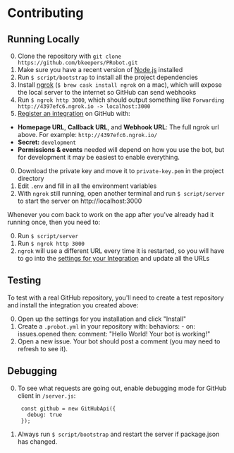 # Contributing

## Running Locally


0. Clone the repository with `git clone https://github.com/bkeepers/PRobot.git`
0. Make sure you have a recent version of [Node.js](https://nodejs.org/) installed
0. Run `$ script/bootstrap` to install all the project dependencies
0. Install [ngrok](https://ngrok.com/download) (`$ brew cask install ngrok` on a mac), which will expose the local server to the internet so GitHub can send webhooks
0. Run `$ ngrok http 3000`, which should output something like `Forwarding http://4397efc6.ngrok.io -> localhost:3000`
0. [Register an integration](https://developer.github.com/early-access/integrations/creating-an-integration/) on GitHub with:
  - **Homepage URL**, **Callback URL**, and **Webhook URL**: The full ngrok url above. For example: `http://4397efc6.ngrok.io/`
  - **Secret:** `development`
  - **Permissions & events** needed will depend on how you use the bot, but for development it may be easiest to enable everything.
0. Download the private key and move it to `private-key.pem` in the project directory
0. Edit `.env` and fill in all the environment variables
0. With `ngrok` still running, open another terminal and run `$ script/server` to start the server on http://localhost:3000

Whenever you com back to work on the app after you've already had it running once, then you need to:

0. Run `$ script/server`
0. Run `$ ngrok http 3000`
0. `ngrok` will use a different URL every time it is restarted, so you will have to go into the [settings for your Integration](https://github.com/settings/installations) and update all the URLs


## Testing

To test with a real GitHub repository, you'll need to create a test repository and install the integration you created above:

0. Open up the settings for you installation and click "Install"
0. Create a `.probot.yml` in your repository with:
        behaviors:
        - on: issues.opened
          then:
            comment: "Hello World! Your bot is working!"
0. Open a new issue. Your bot should post a comment (you may need to refresh to see it).

## Debugging

0. To see what requests are going out, enable debugging mode for  GitHub client in `/server.js`:

        const github = new GitHubApi({
          debug: true
        });
0. Always run `$ script/bootstrap` and restart the server if package.json has changed.
